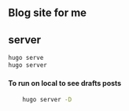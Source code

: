 ## Blog site for me




## server 

```bash
hugo serve
hugo server


```

#### To run on local to see drafts posts
```bash
    hugo server -D
```